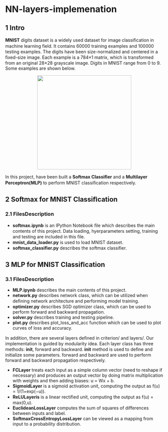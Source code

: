 # NN-layers-implemenation

## 1 Intro
**MNIST** digits dataset is a widely used dataset for image classiﬁcation in machine learning ﬁeld. It contains 60000 training examples and 100000 testing examples. The digits have been size-normalized and centered in a ﬁxed-size image. Each example is a 784×1 matrix, which is transformed from an original 28×28 grayscale image. Digits in MNIST range from 0 to 9. Some examples are shown below.

<p align="center">
  <img width="300" height="300" src="https://cdn-images-1.medium.com/max/800/0*At0wJRULTXvyA3EK.png">
</p>

In this project, have been built a **Softmax Classiﬁer** and a **Multilayer Perceptron(MLP)** to perform MNIST classiﬁcation respectively.

## 2 Softmax for MNIST Classiﬁcation

### 2.1 FilesDescription 
- **softmax.ipynb** is an IPython Notebook ﬁle which describes the main contents of this project. Data loading, hyerparameters setting, training and testing are included in this ﬁle.
- **mnist_data_loader.py** is used to load MNIST dataset.
- **softmax_classiﬁer.py** describes the softmax classiﬁer.

## 3 MLP for MNIST Classiﬁcation

### 3.1 FilesDescription 
- **MLP.ipynb** describes the main contents of this project.
- **network.py** describes network class, which can be utilized when deﬁning network architecture and performing model training.
- **optimizer.py** describes SGD optimizer class, which can be used to perform forward and backward propagation.
- **solver.py** describes training and testing pipeline.
- **plot.py** describes plot_loss_and_acc function which can be used to plot curves of loss and accuracy. 

In addition, there are several layers deﬁned in criterion/ and layers/. Our implementation is guided by modularity idea. Each layer class has three methods: __init__, forward and backward. __init__ method is used to deﬁne and initialize some parameters. forward and backward are used to perform forward and backward propagation respectively. 
- **FCLayer** treats each input as a simple column vector (need to reshape if necessary) and produces an output vector by doing matrix multiplication with weights and then adding biases: u = Wx + b.
- **SigmoidLayer** is a sigmoid activation unit, computing the output as f(u) = 1/(1+exp(−u)).
- **ReLULayeris** is a linear rectiﬁed unit, computing the output as f(u) = max(0,u). 
- **EuclideanLossLayer** computes the sum of squares of differences between inputs and label.
- **SoftmaxCrossEntropyLossLayer** can be viewed as a mapping from input to a probability distribution.

